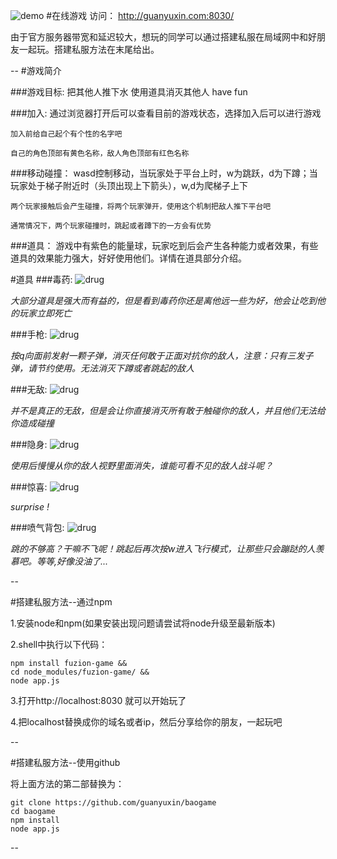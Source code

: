 ![demo](https://raw.githubusercontent.com/guanyuxin/baogame/master/doc/demo.png)
#在线游戏
访问： http://guanyuxin.com:8030/

由于官方服务器带宽和延迟较大，想玩的同学可以通过搭建私服在局域网中和好朋友一起玩。搭建私服方法在末尾给出。

--
#游戏简介

###游戏目标:
	把其他人推下水
	使用道具消灭其他人
	have fun

###加入:
	通过浏览器打开后可以查看目前的游戏状态，选择加入后可以进行游戏
	
	加入前给自己起个有个性的名字吧
	
	自己的角色顶部有黄色名称，敌人角色顶部有红色名称

###移动碰撞：
	wasd控制移动，当玩家处于平台上时，w为跳跃，d为下蹲；当玩家处于梯子附近时（头顶出现上下箭头），w,d为爬梯子上下
	
	两个玩家接触后会产生碰撞，将两个玩家弹开，使用这个机制把敌人推下平台吧
	
	通常情况下，两个玩家碰撞时，跳起或者蹲下的一方会有优势

###道具：
	游戏中有紫色的能量球，玩家吃到后会产生各种能力或者效果，有些道具的效果能力强大，好好使用他们。详情在道具部分介绍。

#道具
###毒药:
![drug](https://raw.githubusercontent.com/guanyuxin/baogame/master/doc/drug.png)

*大部分道具是强大而有益的，但是看到毒药你还是离他远一些为好，他会让吃到他的玩家立即死亡*

###手枪:
![drug](https://raw.githubusercontent.com/guanyuxin/baogame/master/doc/gun.png)

*按q向面前发射一颗子弹，消灭任何敢于正面对抗你的敌人，注意：只有三发子弹，请节约使用。无法消灭下蹲或者跳起的敌人*

###无敌:
![drug](https://raw.githubusercontent.com/guanyuxin/baogame/master/doc/power.png)

*并不是真正的无敌，但是会让你直接消灭所有敢于触碰你的敌人，并且他们无法给你造成碰撞*

###隐身:
![drug](https://raw.githubusercontent.com/guanyuxin/baogame/master/doc/hide.png)

*使用后慢慢从你的敌人视野里面消失，谁能可看不见的敌人战斗呢？*

###惊喜:
![drug](https://raw.githubusercontent.com/guanyuxin/baogame/master/doc/random.png)

*surprise !*

###喷气背包:
![drug](https://raw.githubusercontent.com/guanyuxin/baogame/master/doc/flypack.png)

*跳的不够高？干嘛不飞呢！跳起后再次按w进入飞行模式，让那些只会蹦跶的人羡慕吧。等等,好像没油了...*

--

#搭建私服方法--通过npm

1.安装node和npm(如果安装出现问题请尝试将node升级至最新版本)

2.shell中执行以下代码：

```
npm install fuzion-game &&
cd node_modules/fuzion-game/ &&
node app.js
```

3.打开http://localhost:8030  就可以开始玩了

4.把localhost替换成你的域名或者ip，然后分享给你的朋友，一起玩吧

--

#搭建私服方法--使用github

将上面方法的第二部替换为：

```
git clone https://github.com/guanyuxin/baogame
cd baogame
npm install
node app.js
```
--

